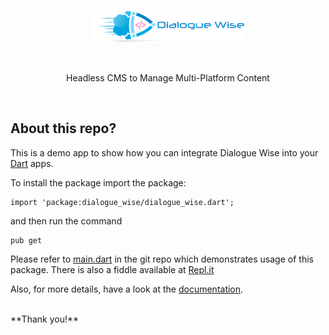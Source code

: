 <p align="center">
<a href="https://dialoguewise.com" target="_blank"><img src="https://github.com/dialoguewise/dialoguewise-demo/blob/master/screenshots/logo.PNG?raw=true"></a>
</p>  
<br/>
<p align="center">
Headless CMS to Manage Multi-Platform Content
</p>  
<br/>

## About this repo?

This is a demo app to show how you can integrate Dialogue Wise into your [Dart](https://dart.dev/) apps.

To install the package import the package:

```
import 'package:dialogue_wise/dialogue_wise.dart';
```

and then run the command

```
pub get
```


Please refer to [main.dart](https://github.com/dialoguewise/dialoguewise-demo-dart/blob/master/main.dart) in the git repo which demonstrates usage of this package. There is also a fiddle available at [Repl.it](https://repl.it/@DialogueWise/dialoguewise-demo-dart)

Also, for more details, have a look at the [documentation](https://docs.dialoguewise.com/).

<br/>
**Thank you!**






